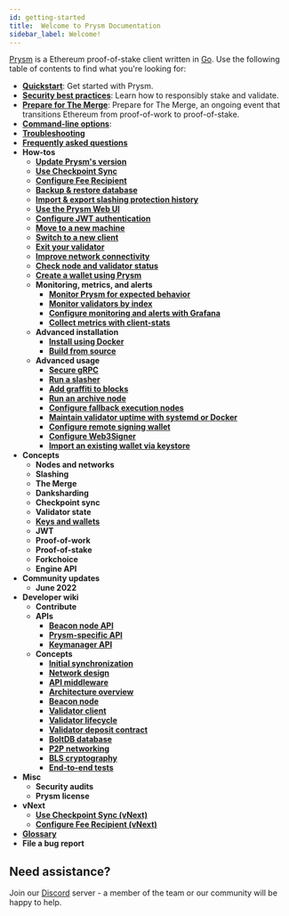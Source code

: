 ```yaml
---
id: getting-started
title:  Welcome to Prysm Documentation
sidebar_label: Welcome!
---
```


[Prysm](https://github.com/prysmaticlabs/prysm) is a Ethereum proof-of-stake client written in [Go](https://golang.org). Use the following table of contents to find what you're looking for:

 - **[Quickstart](./install/install-with-script.md)**: Get started with Prysm.
 - **[Security best practices](./security-best-practices.md)**: Learn how to responsibly stake and validate. 
 - **[Prepare for The Merge](./prepare-for-merge.md)**: Prepare for The Merge, an ongoing event that transitions Ethereum from proof-of-work to proof-of-stake.
 - **[Command-line options](./prysm-usage/parameters.md)**: 
 - **[Troubleshooting](./troubleshooting/issues-errors.md)**
 - **[Frequently asked questions](faq.md)**
 - **How-tos**
   - **[Update Prysm's version](./prysm-usage/staying-up-to-date.md)**
   - **[Use Checkpoint Sync](./prysm-usage/checkpoint-sync.md)**
   - **[Configure Fee Recipient](./execution-node/fee-recipient.md)**
   - **[Backup & restore database](./prysm-usage/database-backups.md)**
   - **[Import & export slashing protection history](./wallet/slashing-protection.md)**
   - **[Use the Prysm Web UI](./prysm-usage/web-interface.md)**
   - **[Configure JWT authentication](./execution-node/authentication.md)**
   - **[Move to a new machine](./advanced/migrating-keys.md)**
   - **[Switch to a new client](./advanced/migrating-keys.md)**
   - **[Exit your validator](./wallet/exiting-a-validator.md)**
   - **[Improve network connectivity](./prysm-usage/p2p-host-ip.md)**
   - **[Check node and validator status](./monitoring/checking-status.md)**
   - **[Create a wallet using Prysm](./wallet/deterministic.md)**
   - **Monitoring, metrics, and alerts**
      - **[Monitor Prysm for expected behavior](./monitoring/is-everything-fine.md)**
      - **[Monitor validators by index](./prysm-usage/individual-validator-monitoring.md)**
      - **[Configure monitoring and alerts with Grafana](./prysm-usage/monitoring/grafana-dashboard.md)**
      - **[Collect metrics with client-stats](./prysm-usage/client-stats.md)**
   - **Advanced installation**
     - **[Install using Docker](./install/install-with-docker.md)**
     - **[Build from source](./install/install-with-bazel.md)**
   - **Advanced usage**
     - **[Secure gRPC](./prysm-usage/secure-grpc.md)**
     - **[Run a slasher](./prysm-usage/slasher.md)**
     - **[Add graffiti to blocks](./prysm-usage/graffiti-file.md)**
     - **[Run an archive node](./advanced/beacon_node_api.md)**
     - **[Configure fallback execution nodes](./execution-node/configuring-for-prysm.md)**
     - **[Maintain validator uptime with systemd or Docker](./advanced/maintaining-uptime.md)**
     - **[Configure remote signing wallet](./wallet/remote.md)**
     - **[Configure Web3Signer](./wallet/we3signer.md)**
     - **[Import an existing wallet via keystore](./wallet/nondeterministic.md)**
 - **Concepts**
   - **Nodes and networks**
   - **Slashing**
   - **The Merge**
   - **Danksharding**
   - **Checkpoint sync**
   - **Validator state**
   - **[Keys and wallets](./wallet/introduction.md)**
   - **JWT**
   - **Proof-of-work**
   - **Proof-of-stake**
   - **Forkchoice**
   - **Engine API**
 - **Community updates**
   - **June 2022**
 - **Developer wiki**
   - **Contribute**
   - **APIs**
     - **[Beacon node API](./how-prysm-works/ethereum-public-api.md)**
     - **[Prysm-specific API](./how-prysm-works/prysm-public-api.md)**
     - **[Keymanager API](./how-prysm-works/keymanager-api.md)**
   - **Concepts**
     - **[Initial synchronization](./devtools/init-state.md)**
     - **[Network design](./devtools/net-design.md)**
     - **[API middleware](./devtools/api-middleware.md)**
     - **[Architecture overview](./how-prysm-works/overview-technical.md)**
     - **[Beacon node](./how-prysm-works/beacon-node.md)**
     - **[Validator client](./how-prysm-works/validator-clients.md)**
     - **[Validator lifecycle](./how-prysm-works/validator-lifecycle.md)**
     - **[Validator deposit contract](./how-prysm-works/validator-deposit-contract.md)**
     - **[BoltDB database](./how-prysm-works/database-backend-boltdb.md)**
     - **[P2P networking](./how-prysm-works/p2p-networking.md)**
     - **[BLS cryptography](./how-prysm-works/bls-signature-aggregation-and-cryptography.md)**
     - **[End-to-end tests](./devtools/end-to-end.md)**
 - **Misc**
   - **Security audits**
   - **Prysm license**
 - **vNext**
   - **[Use Checkpoint Sync (vNext)](./prysm-usage/checkpoint-sync-vNext.md)**
   - **[Configure Fee Recipient (vNext)](./execution-node/fee-recipient-vNext.md)**
 - **[Glossary](terminology.md)**
 - **File a bug report**



## Need assistance?

Join our [Discord](https://discord.gg/prysmaticlabs) server - a member of the team or our community will be happy to help.